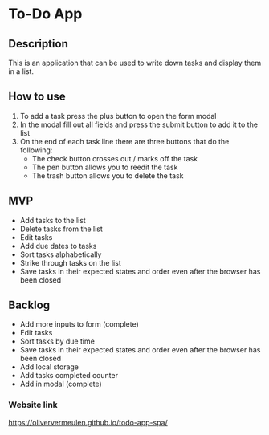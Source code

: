 # To-Do App

## Description
This is an application that can be used to write down tasks and display them in a list.


## How to use
1. To add a task press the plus button to open the form modal
2. In the modal fill out all fields and press the submit button to add it to the list
3. On the end of each task line there are three buttons that do the following:
    - The check button crosses out / marks off the task
    - The pen button allows you to reedit the task
    - The trash button allows you to delete the task
  

## MVP
- Add tasks to the list
- Delete tasks from the list
- Edit tasks
- Add due dates to tasks
- Sort tasks alphabetically
- Strike through tasks on the list
- Save tasks in their expected states and order even after the browser has been closed


## Backlog
- Add more inputs to form (complete)
- Edit tasks
- Sort tasks by due time
- Save tasks in their expected states and order even after the browser has been closed
- Add local storage
- Add tasks completed counter
- Add in modal (complete)


### Website link
https://oliververmeulen.github.io/todo-app-spa/